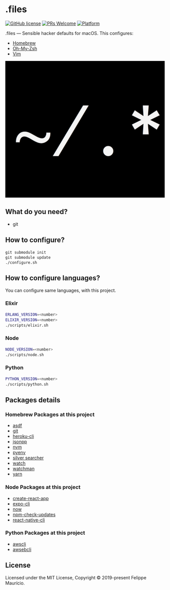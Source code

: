 # .files

[![GitHub license](https://img.shields.io/badge/license-MIT-blue.svg)](https://github.com/felippemauricio/dotfiles/blob/master/LICENSE.md)
[![PRs Welcome](https://img.shields.io/badge/PRs-welcome-brightgreen.svg)](https://github.com/felippemauricio/dotfiles/pulls)
[![Platform](https://img.shields.io/badge/platform-macos-lightgrey.svg)](https://www.apple.com/lae/macos/mojave/)

.files — Sensible hacker defaults for macOS. This configures:

- [Homebrew](https://github.com/Homebrew/brew)
- [Oh-My-Zsh](https://github.com/robbyrussell/oh-my-zsh)
- [Vim](https://github.com/felippemauricio/vimrc)

<img src="https://raw.githubusercontent.com/felippemauricio/dotfiles/master/docs/images/dotfiles.png?token=ABGSCLLGMXT3TODIYNK3ZYK44CVIG" width="600" />

## What do you need?

- git

## How to configure?

```
git submodule init
git submodule update
./configure.sh
```

## How to configure languages?

You can configure same languages, with this project.

### Elixir
```sh
ERLANG_VERSION=<number> 
ELIXIR_VERSION=<number>
./scripts/elixir.sh
```

### Node
```sh
NODE_VERSION=<number> 
./scripts/node.sh
```

### Python
```sh
PYTHON_VERSION=<number> 
./scripts/python.sh
```

## Packages details

### Homebrew Packages at this project

- [asdf](https://github.com/asdf-vm/asdf)
- [git](https://git-scm.com/)
- [heroku-cli](https://devcenter.heroku.com/articles/heroku-cli)
- [jsonpp](https://jmhodges.github.io/jsonpp/)
- [nvm](https://github.com/creationix/nvm)
- [pyenv](https://github.com/pyenv/pyenv)
- [silver searcher](https://github.com/ggreer/the_silver_searcher)
- [watch](http://osxdaily.com/2010/08/22/install-watch-command-on-os-x/)
- [watchman](https://facebook.github.io/watchman)
- [yarn](https://yarnpkg.com/en/)

### Node Packages at this project

- [create-react-app](https://www.npmjs.com/package/create-react-app)
- [expo-cli](https://www.npmjs.com/package/expo-cli)
- [now](https://www.npmjs.com/package/now)
- [npm-check-updates](https://www.npmjs.com/package/npm-check-updates)
- [react-native-cli](https://www.npmjs.com/package/react-native-cli)

### Python Packages at this project

- [awscli](https://pypi.org/project/awscli)
- [awsebcli](https://pypi.org/project/awsebcli)

## License

Licensed under the MIT License, Copyright © 2019-present Felippe Maurício.
